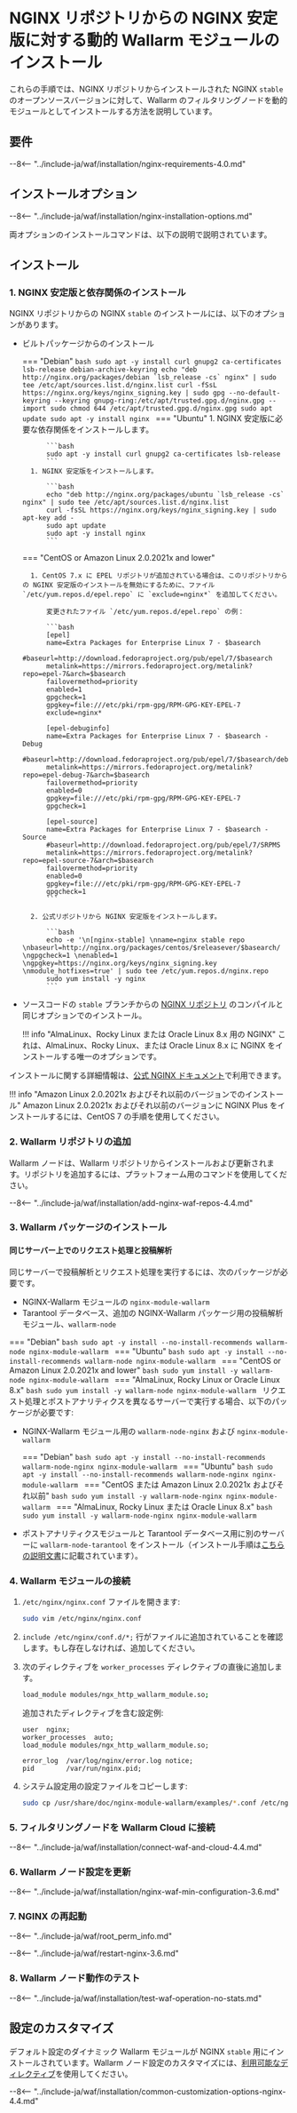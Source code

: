 [img-wl-console-users]:             ../../images/check-user-no-2fa.png
[wallarm-status-instr]:             ../../admin-en/configure-statistics-service.md
[memory-instr]:                     ../../admin-en/configuration-guides/allocate-resources-for-node.md
[waf-directives-instr]:             ../../admin-en/configure-parameters-en.md
[ptrav-attack-docs]:                ../../attacks-vulns-list.md#path-traversal
[attacks-in-ui-image]:           ../../images/admin-guides/test-attacks-quickstart.png
[waf-mode-instr]:                   ../../admin-en/configure-wallarm-mode.md
[logging-instr]:                    ../../admin-en/configure-logging.md
[proxy-balancer-instr]:             ../../admin-en/using-proxy-or-balancer-en.md
[process-time-limit-instr]:         ../../admin-en/configure-parameters-en.md#wallarm_process_time_limit
[configure-selinux-instr]:          ../../admin-en/configure-selinux.md
[configure-proxy-balancer-instr]:   ../../admin-en/configuration-guides/access-to-wallarm-api-via-proxy.md
[update-instr]:                     ../../updating-migrating/nginx-modules.md
[install-postanalytics-docs]:        ../../../admin-en/installation-postanalytics-en/
[dynamic-dns-resolution-nginx]:     ../../admin-en/configure-dynamic-dns-resolution-nginx.md
[waf-mode-recommendations]:          ../../about-wallarm/deployment-best-practices.md#follow-recommended-onboarding-steps
[ip-lists-docs]:                    ../../user-guides/ip-lists/overview.md
[versioning-policy]:                ../../updating-migrating/versioning-policy.md#version-list
[install-postanalytics-instr]:      ../../admin-en/installation-postanalytics-en.md
[waf-installation-instr-latest]:     /installation/nginx/dynamic-module/
[img-node-with-several-instances]:  ../../images/user-guides/nodes/wallarm-node-with-two-instances.png
[img-create-wallarm-node]:      ../../images/user-guides/nodes/create-cloud-node.png
[nginx-custom]:                 ../../faq/nginx-compatibility.md#is-wallarm-filtering-node-compatible-with-the-custom-build-of-nginx

# NGINX リポジトリからの NGINX 安定版に対する動的 Wallarm モジュールのインストール

これらの手順では、NGINX リポジトリからインストールされた NGINX `stable` のオープンソースバージョンに対して、Wallarm のフィルタリングノードを動的モジュールとしてインストールする方法を説明しています。

## 要件

--8<-- "../include-ja/waf/installation/nginx-requirements-4.0.md"

## インストールオプション

--8<-- "../include-ja/waf/installation/nginx-installation-options.md"

両オプションのインストールコマンドは、以下の説明で説明されています。

## インストール

### 1. NGINX 安定版と依存関係のインストール

NGINX リポジトリからの NGINX `stable` のインストールには、以下のオプションがあります。

* ビルトパッケージからのインストール

    === "Debian"
        ```bash
        sudo apt -y install curl gnupg2 ca-certificates lsb-release debian-archive-keyring
        echo "deb http://nginx.org/packages/debian `lsb_release -cs` nginx" | sudo tee /etc/apt/sources.list.d/nginx.list
        curl -fSsL https://nginx.org/keys/nginx_signing.key | sudo gpg --no-default-keyring --keyring gnupg-ring:/etc/apt/trusted.gpg.d/nginx.gpg --import
        sudo chmod 644 /etc/apt/trusted.gpg.d/nginx.gpg
        sudo apt update
        sudo apt -y install nginx
        ```
    === "Ubuntu"
        1. NGINX 安定版に必要な依存関係をインストールします。

            ```bash
            sudo apt -y install curl gnupg2 ca-certificates lsb-release
            ```
        1. NGINX 安定版をインストールします。

            ```bash
            echo "deb http://nginx.org/packages/ubuntu `lsb_release -cs` nginx" | sudo tee /etc/apt/sources.list.d/nginx.list
            curl -fsSL https://nginx.org/keys/nginx_signing.key | sudo apt-key add -
            sudo apt update
            sudo apt -y install nginx
            ```
    === "CentOS or Amazon Linux 2.0.2021x and lower"

        1. CentOS 7.x に EPEL リポジトリが追加されている場合は、このリポジトリからの NGINX 安定版のインストールを無効にするために、ファイル `/etc/yum.repos.d/epel.repo` に `exclude=nginx*` を追加してください。

            変更されたファイル `/etc/yum.repos.d/epel.repo` の例：

            ```bash
            [epel]
            name=Extra Packages for Enterprise Linux 7 - $basearch
            #baseurl=http://download.fedoraproject.org/pub/epel/7/$basearch
            metalink=https://mirrors.fedoraproject.org/metalink?repo=epel-7&arch=$basearch
            failovermethod=priority
            enabled=1
            gpgcheck=1
            gpgkey=file:///etc/pki/rpm-gpg/RPM-GPG-KEY-EPEL-7
            exclude=nginx*

            [epel-debuginfo]
            name=Extra Packages for Enterprise Linux 7 - $basearch - Debug
            #baseurl=http://download.fedoraproject.org/pub/epel/7/$basearch/debug
            metalink=https://mirrors.fedoraproject.org/metalink?repo=epel-debug-7&arch=$basearch
            failovermethod=priority
            enabled=0
            gpgkey=file:///etc/pki/rpm-gpg/RPM-GPG-KEY-EPEL-7
            gpgcheck=1

            [epel-source]
            name=Extra Packages for Enterprise Linux 7 - $basearch - Source
            #baseurl=http://download.fedoraproject.org/pub/epel/7/SRPMS
            metalink=https://mirrors.fedoraproject.org/metalink?repo=epel-source-7&arch=$basearch
            failovermethod=priority
            enabled=0
            gpgkey=file:///etc/pki/rpm-gpg/RPM-GPG-KEY-EPEL-7
            gpgcheck=1
            ```
        
        2. 公式リポジトリから NGINX 安定版をインストールします。

            ```bash
            echo -e '\n[nginx-stable] \nname=nginx stable repo \nbaseurl=http://nginx.org/packages/centos/$releasever/$basearch/ \ngpgcheck=1 \nenabled=1 \ngpgkey=https://nginx.org/keys/nginx_signing.key \nmodule_hotfixes=true' | sudo tee /etc/yum.repos.d/nginx.repo
            sudo yum install -y nginx
            ```

* ソースコードの `stable` ブランチからの [NGINX リポジトリ](https://hg.nginx.org/pkg-oss/branches) のコンパイルと同じオプションでのインストール。

    !!! info "AlmaLinux、Rocky Linux または Oracle Linux 8.x 用の NGINX"
        これは、AlmaLinux、Rocky Linux、または Oracle Linux 8.x に NGINX をインストールする唯一のオプションです。

インストールに関する詳細情報は、[公式 NGINX ドキュメント](https://www.nginx.com/resources/admin-guide/installing-nginx-open-source/)で利用できます。

!!! info "Amazon Linux 2.0.2021x およびそれ以前のバージョンでのインストール"
    Amazon Linux 2.0.2021x およびそれ以前のバージョンに NGINX Plus をインストールするには、CentOS 7 の手順を使用してください。

### 2. Wallarm リポジトリの追加

Wallarm ノードは、Wallarm リポジトリからインストールおよび更新されます。リポジトリを追加するには、プラットフォーム用のコマンドを使用してください。

--8<-- "../include-ja/waf/installation/add-nginx-waf-repos-4.4.md"

### 3. Wallarm パッケージのインストール

#### 同じサーバー上でのリクエスト処理と投稿解析

同じサーバーで投稿解析とリクエスト処理を実行するには、次のパッケージが必要です。

* NGINX-Wallarm モジュールの `nginx-module-wallarm`
* Tarantool データベース、追加の NGINX-Wallarm パッケージ用の投稿解析モジュール、`wallarm-node`

=== "Debian"
    ```bash
    sudo apt -y install --no-install-recommends wallarm-node nginx-module-wallarm
    ```
=== "Ubuntu"
    ```bash
    sudo apt -y install --no-install-recommends wallarm-node nginx-module-wallarm
    ```
=== "CentOS or Amazon Linux 2.0.2021x and lower"
    ```bash
    sudo yum install -y wallarm-node nginx-module-wallarm
    ```
=== "AlmaLinux, Rocky Linux or Oracle Linux 8.x"
    ```bash
    sudo yum install -y wallarm-node nginx-module-wallarm
    ```
リクエスト処理とポストアナリティクスを異なるサーバーで実行する場合、以下のパッケージが必要です:

* NGINX-Wallarm モジュール用の `wallarm-node-nginx` および `nginx-module-wallarm`

    === "Debian"
        ```bash
        sudo apt -y install --no-install-recommends wallarm-node-nginx nginx-module-wallarm
        ```
    === "Ubuntu"
        ```bash
        sudo apt -y install --no-install-recommends wallarm-node-nginx nginx-module-wallarm
        ```
    === "CentOS または Amazon Linux 2.0.2021x およびそれ以前"
        ```bash
        sudo yum install -y wallarm-node-nginx nginx-module-wallarm
        ```
    === "AlmaLinux, Rocky Linux または Oracle Linux 8.x"
        ```bash
        sudo yum install -y wallarm-node-nginx nginx-module-wallarm
        ```

* ポストアナリティクスモジュールと Tarantool データベース用に別のサーバーに `wallarm-node-tarantool` をインストール（インストール手順は[こちらの説明文書](../../admin-en/installation-postanalytics-en.md)に記載されています）。

### 4. Wallarm モジュールの接続

1. `/etc/nginx/nginx.conf` ファイルを開きます:

    ```bash
    sudo vim /etc/nginx/nginx.conf
    ```
2. `include /etc/nginx/conf.d/*;` 行がファイルに追加されていることを確認します。もし存在しなければ、追加してください。
3. 次のディレクティブを `worker_processes` ディレクティブの直後に追加します。

    ```bash
    load_module modules/ngx_http_wallarm_module.so;
    ```

   追加されたディレクティブを含む設定例:

    ```
    user  nginx;
    worker_processes  auto;
    load_module modules/ngx_http_wallarm_module.so;

    error_log  /var/log/nginx/error.log notice;
    pid        /var/run/nginx.pid;
    ```

4. システム設定用の設定ファイルをコピーします:

    ``` bash
    sudo cp /usr/share/doc/nginx-module-wallarm/examples/*.conf /etc/nginx/conf.d/
    ```

### 5. フィルタリングノードを Wallarm Cloud に接続

--8<-- "../include-ja/waf/installation/connect-waf-and-cloud-4.4.md"

### 6. Wallarm ノード設定を更新

--8<-- "../include-ja/waf/installation/nginx-waf-min-configuration-3.6.md"

### 7. NGINX の再起動

--8<-- "../include-ja/waf/root_perm_info.md"

--8<-- "../include-ja/waf/restart-nginx-3.6.md"

### 8. Wallarm ノード動作のテスト

--8<-- "../include-ja/waf/installation/test-waf-operation-no-stats.md"

## 設定のカスタマイズ

デフォルト設定のダイナミック Wallarm モジュールが NGINX `stable` 用にインストールされています。Wallarm ノード設定のカスタマイズには、[利用可能なディレクティブ](../../admin-en/configure-parameters-en.md)を使用してください。

--8<-- "../include-ja/waf/installation/common-customization-options-nginx-4.4.md"